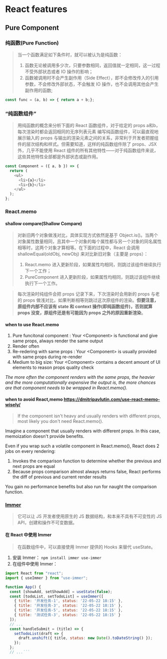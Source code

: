 # React features
##  Pure Component
### 纯函数(Pure Function)
> 当一个函数满足如下条件时，就可以被认为是纯函数：
> 1. 函数无论被调用多少次，只要参数相同，返回值就一定相同，这一过程不受外部状态或者 IO 操作的影响；
> 2. 函数被调用时不会产生副作用（Side Effect），即不会修改传入的引用参数，不会修改外部状态，不会触发 IO 操作，也不会调用其他会产生副作用的函数;

```js
const func = (a, b) => { return a + b;};
```

### “纯函数组件”
>用纯函数的概念来分析下面的 React 函数组件，对于给定的 props a和b，每次渲染时都会返回相同的无序列表元素
> 编写纯函数组件，可以最直观地展示输入的 props 与输出的渲染元素之间的关系，非常利于开发者把握组件的层次结构和样式。但需要知道，这样的纯函数组件除了 props、JSX 外，几乎不能使用 React 组件的所有其他特性——对于纯函数组件来说，这些其他特性全部都是外部状态或副作用。

```js
const Component = ({ a, b }) => {
  return (
    <ul>
      <li>{a}</li>
      <li>{b}</li>
    </ul>
  );
};
```

### React.memo
#### shallow compare(Shallow Compare)
> 对新旧两个对象做浅对比，具体实现方式依然是基于 Object.is()。当两个对象属性数量相同，且其中一个对象的每个属性都与另一个对象的同名属性相等时，这两个对象才算相等。在下面的过程中，React 会调用 shallowEqual(oldObj, newObj) 来对比新旧对象（主要是 props）：
> 1. React.memo 进入更新阶段，如果属性均相同，则跳过该组件继续执行下一个工作；
> 2. PureComponent 进入更新阶段，如果属性均相同，则跳过该组件继续执行下一个工作。

> 每次渲染时纯组件会把 props 记录下来，下次渲染时会用新的 props 与老的 props 做浅对比，如果判断相等则跳过这次原组件的渲染。**但要注意，原组件内部不应该有 state 和 context 操作(即纯函数组件)，否则就算 props 没变，原组件还是有可能因为 props 之外的原因重新渲染**。

#### when to use React.memo
1. Pure funcitonal component : Your \<Component> is functional and give same props, always render the same output
2. Render often
3. Re-redering with same props : Your \<Component> is usually provided with same props during re-render
4. Medium to big size: Your \<Component> contains a decent amount of UI elements to reason props quality check 

*The more often the component renders with the same props, the heavier and the more computationally expensive the output is, the more chances are that component needs to be wrapped in React.memo().*

#### when to avoid React,memo https://dmitripavlutin.com/use-react-memo-wisely/
> If the component isn't heavy and usually renders with different props, most likely you don't need React.memo().

Imagine a component that usually renders with different props. In this case, memoization doesn't provide benefits.

Even if you wrap such a volatile component in React.memo(), React does 2 jobs on every rendering:

1. Invokes the comparison function to determine whether the previous and next props are equal
2. Because props comparison almost always returns false, React performs the diff of previous and current render results

You gain no performance benefits but also run for naught the comparison function.


### [Immer](https://immerjs.github.io/immer/zh-CN/)
> 它可以让 JS 开发者使用原生的 JS 数据结构，和本来不具有不可变性的 JS API，创建和操作不可变数据。

#### 在 React 中使用 Immer
> 在函数组件中，可以直接使用 Immer 提供的 Hooks 来替代 useState。
1. 安装 Immer：
`npm install immer use-immer`
2. 在组件中使用 Immer：
```js
import React from "react";
import { useImmer } from "use-immer";

function App() {
  const [showAdd, setShowAdd] = useState(false);
  const [todoList, setTodoList] = useImmer([
    { title: '开发任务-1', status: '22-05-22 18:15' },
    { title: '开发任务-3', status: '22-05-22 18:15' },
    { title: '开发任务-5', status: '22-05-22 18:15' },
    { title: '测试任务-3', status: '22-05-22 18:15' }
  ]);
  // ...
  const handleSubmit = (title) => {
    setTodoList(draft => {
      draft.unshift({ title, status: new Date().toDateString() });
    });
  };
  // ...```


